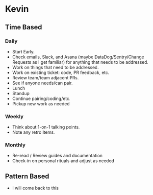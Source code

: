 # Kevin

## Time Based

### Daily
* Start Early.
* Check emails, Slack, and Asana (maybe DataDog/Sentry/Change Requests as I get familiar) for anything that needs to be addressed.
* Work on things that need to be addressed.
* Work on existing ticket: code, PR feedback, etc.
* Review team/team adjacent PRs.
* See if anyone needs/can pair.
* Lunch
* Standup
* Continue pairing/coding/etc.
* Pickup new work as needed

### Weekly
* Think about 1-on-1 talking points.
* Note any retro items.

### Monthly
* Re-read / Review guides and documentation
* Check-in on personal rituals and adjust as needed

## Pattern Based
* I will come back to this